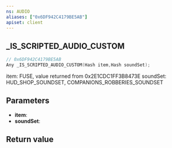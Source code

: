 ```yaml
---
ns: AUDIO
aliases: ["0x6DF942C4179BE5AB"]
apiset: client
---
```

## _IS_SCRIPTED_AUDIO_CUSTOM

```c
// 0x6DF942C4179BE5AB
Any _IS_SCRIPTED_AUDIO_CUSTOM(Hash item,Hash soundSet);
```

item: FUSE, value returned from 0x2E1CDC1FF3B8473E
soundSet: HUD_SHOP_SOUNDSET, COMPANIONS_ROBBERIES_SOUNDSET

## Parameters
* **item**:
* **soundSet**:

## Return value